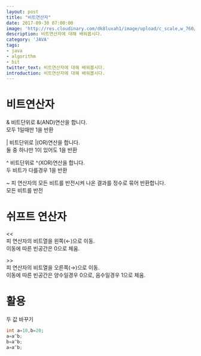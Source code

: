 ```yaml
---
layout: post
title: "비트연산자"
date: 2017-09-30 07:00:00
image: 'http://res.cloudinary.com/dk8luxah1/image/upload/c_scale,w_760/v1502208952/algorithm.jpg'
description: 비트연산자에 대해 배워봅시다.
category: 'JAVA'
tags:
- java
- algorithm
- bit
twitter_text: 비트연산자에 대해 배워봅시다.
introduction: 비트연산자에 대해 배워봅시다.
---
```


# 비트연산자

&#38; 비트단위로 &#38;(AND)연산을 합니다.<br/>모두 1일때만 1을 반환

&#124; 비트단위로 &#124;(OR)연산을 합니다.<br/>둘 중 하나만 1이 있어도 1을 반환

^ 비트단위로 ^(XOR)연산을 합니다.<br/>두 비트가 다를경우 1을 반환

~ 피 연산자의 모든 비트를 반전시켜 나온 결과를 정수로 묶어 반환합니다.<br/>모든 비트를 반전

# 쉬프트 연산자

&#60;&#60;<br/>피 연산자의 비트열을 왼쪽(←)으로 이동.<br/>이동에 따른 빈공간은 0으로 체움.

&#62;&#62;<br/>피 연산자의 비트열을 오른쪽(→)으로 이동.<br/>이동에 따른 빈공간은 양수일경우 0으로, 음수일경우 1으로 체움.

# 활용

두 값 바꾸기
```java
int a=10,b=20;
a=a^b;
b=a^b;
a=a^b;
```


























